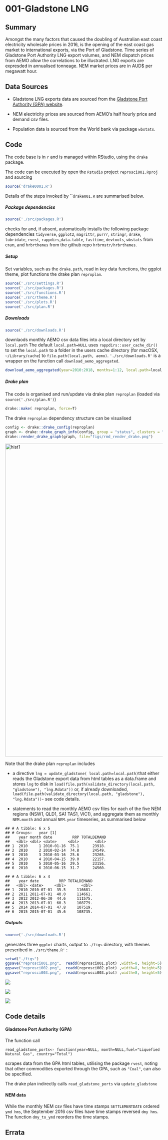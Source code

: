 001-Gladstone LNG
================

## Summary

Amongst the many factors that caused the doubling of Australian east
coast electricity wholesale prices in 2016, is the opening of the east
coast gas market to international exports, via the Port of Gladstone.
Time series of Gladstone Port Authority LNG export volumes, and NEM
dispatch prices from AEMO allow the correlations to be illustrated. LNG
exports are expresded in annualised tonneage. NEM market prices are in
AUD$ per megawatt hour.

## Data Sources

  - Gladstone LNG exports data are sourced from the [Gladstone Port
    Authority (GPA)
    website](http://content1.gpcl.com.au/viewcontent/CargoComparisonsSelection/CargoComparisonsSelection.aspx).

  - NEM electricity prices are sourced from AEMO’s half hourly price and
    demand csv files.

  - Population data is sourced from the World bank via package
    `wbstats`.

## Code

The code base is in `r` and is managed within RStudio, using the `drake`
package.

The code can be executed by open the `Rstudio` project
`reprosci001.Rproj` and sourcing

``` r
source('drake0001.R')
```

Details of the steps invoked by \`\``drake001.R` are summarised below.

##### Package dependencies

``` r
source('./src/packages.R')
```

checks for and, if absent, automatically installs the following package
dependencies `tidyverse`, `ggplot2`, `magrittr`, `purrr`, `stringr`,
`drake`, `lubridate`, `rvest`, `rappdirs`,`data.table`, `fasttime`,
`devtools`, `wbstats` from cran, and `hrbrthemes` from the github repo
`hrbrmstr/hrbrthemes`.

##### Setup

Set variables, such as the `drake.path`, read in key data functions, the
ggplot theme, plot functions the drake plan `reproplan`.

``` r
source('./src/settings.R')
source('./src/packages.R')
source('./src/functions.R')
source('./src/theme.R')
source('./src/plots.R')
source('./src/plan.R')
```

##### Downloads

``` r
source('./src/downloads.R')
```

downlaods monthly AEMO csv data files into a local directory set by
`local.path` The default `local.path=NULL` uses
`rappdirs::user_cache_dir()` to set the `local.path` to a folder in the
users cache directory (for macOSX, `~/Library/cache`) to
`file.path(local.path, aemo)`. `'./src/downloads.R'` is a wrapper on the
function call
`download_aemo_aggregated`.

``` r
download_aemo_aggregated(year=2010:2018, months=1:12, local.path=local.path)
```

##### Drake plan

The code is organised and run/update via drake plan `reproplan` (loaded
via `source('./src/plan.R')`)

``` r
drake::make( reproplan, force=T)
```

The drake `reproplan` dependency structure can be visualised

``` r
config <- drake::drake_config(reproplan)
graph <- drake::drake_graph_info(config, group = "status", clusters = "imported")
drake::render_drake_graph(graph, file="figs/rmd_render_drake.png")
```

<img src="./figs/rmd_render_drake.png" alt="hist1" align="center" style = "border: none; float: center;" width = "1000px">

Note that the drake plan `reproplan` includes

  - a directive `lng = update_gladstone( local.path=local.path)`that
    either reads the Gladstone export data from html tables as a
    data.frame and stores `lng` to disk in
    `load(file.path(validate_directory(local.path, "gladstone"),
    "lng.Rdata"))` or, if already downloaded,
    `load(file.path(validate_directory(local.path, "gladstone"),
    "lng.Rdata"))`- see code details.

  - statements to read the monthly AEMO csv files for each of the five
    NEM regions (NSW1, QLD1, SA1 TAS1, VIC1), and aggregate them as
    monthly `NEM.month` and annual `NEM.year` timeseries, as summarised
    below

<!-- end list -->

    ## # A tibble: 6 x 5
    ## # Groups:   year [1]
    ##    year month date         RRP TOTALDEMAND
    ##   <dbl> <dbl> <date>     <dbl>       <dbl>
    ## 1  2010     1 2010-01-16  75.1      23918.
    ## 2  2010     2 2010-02-14  74.8      24549.
    ## 3  2010     3 2010-03-16  25.6      23265.
    ## 4  2010     4 2010-04-15  39.0      22157.
    ## 5  2010     5 2010-05-16  29.5      23156.
    ## 6  2010     6 2010-06-15  31.7      24560.

    ## # A tibble: 6 x 4
    ##    year date         RRP TOTALDEMAND
    ##   <dbl> <date>     <dbl>       <dbl>
    ## 1  2010 2010-07-01  35.5     116681.
    ## 2  2011 2011-07-01  40.0     114661.
    ## 3  2012 2012-06-30  44.6     111575.
    ## 4  2013 2013-07-01  60.3     108779.
    ## 5  2014 2014-07-01  47.8     107519.
    ## 6  2015 2015-07-01  45.6     108735.

##### Outputs

``` r
source('./src/downloads.R')
```

generates three `ggplot` charts, output to `./figs` directory, with
themes prescribed in `./src/theme.R'` :

``` r
setwd("./figs")
ggsave("reprosci001.png",  readd(reprosci001.plot) ,width=8, height=5) 
ggsave("reprosci002.png",  readd(reprosci002.plot) ,width=8, height=5) 
ggsave("reprosci003.png",  readd(reprosci003.plot) ,width=8, height=5) 
```

![](Readme_files/figure-gfm/repo001-1.png)<!-- -->

![](Readme_files/figure-gfm/repo002-1.png)<!-- -->

![](Readme_files/figure-gfm/repo003-1.png)<!-- -->

## Code details

#### Gladstone Port Authority (GPA)

The function call

`read_gladstone_ports<- function(year=NULL, month=NULL,fuel="Liquefied
Natural Gas", country="Total")`

scrapes data from the GPA html tables, utilising the package `rvest`,
noting that other commodities exported through the GPA, such as
`"Coal"`, can also be specified.

The drake plan indirectly calls `read_gladstone_ports` via
`update_gladstone`

#### NEM data

While the monthly NEM csv files have time stamps `SETTLEMENTDATE`
ordered `ymd hms`, the September 2016 csv files have time stamps
reversed `dmy hms`. The function `dmy_to_ymd` reorders the time stamps.

## Errata
